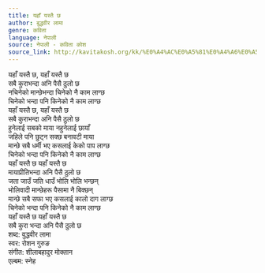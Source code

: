 ```yaml
---
title: यहाँ यस्तै छ
author: बुद्धवीर लामा
genre: कविता
language: नेपाली
source: नेपाली - कविता कोश
source_link: http://kavitakosh.org/kk/%E0%A4%AC%E0%A5%81%E0%A4%A6%E0%A5%8D%E0%A4%A7%E0%A4%B5%E0%A5%80%E0%A4%B0_%E0%A4%B2%E0%A4%BE%E0%A4%AE%E0%A4%BE
---
```


यहाँ यस्तै छ, यहाँ यस्तै छ  
सबै कुराभन्दा अनि पैसै ठुलो छ  
नचिनेको मान्छेभन्दा चिनेको नै काम लाग्छ  
चिनेको भन्दा पनि किनेको नै काम लाग्छ  
यहाँ यस्तै छ, यहाँ यस्तै छ  
सबै कुराभन्दा अनि पैसै ठुलो छ  
हुनेलाई सबको माया नहुनेलाई छायाँ  
जहिले पनि छुट्न सक्छ बनावटी माया  
मान्छे सबै धर्मी भए कसलाई केको पाप लाग्छ  
चिनेको भन्दा पनि किनेको नै काम लाग्छ  
यहाँ यस्तै छ यहाँ यस्तै छ  
मायाप्रीतिभन्दा अनि पैसै ठुलो छ  
जता जाउँ जति धाउँ भोलि भोलि भन्छन्  
भोलिवादी मान्छेहरू पैसामा नै बिक्छन्  
मान्छे सबै सफा भए कसलाई कालो दाग लाग्छ  
चिनेको भन्दा पनि किनेको नै काम लाग्छ  
यहाँ यस्तै छ यहाँ यस्तै छ  
सबै कुरा भन्दा अनि पैसै ठुलो छ  
शब्द: वुद्धवीर लामा  
स्वर: रोशन गुरुङ  
संगीत: शीलाबहादुर मोक्तान  
एल्बम: स्नेह
